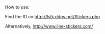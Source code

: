 How to use:

Find the ID on http://lstk.ddns.net/Stickers.php

Alternatively, http://www.line-stickers.com/
